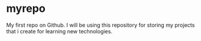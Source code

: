 # myrepo
My first repo on Github.  I will be using this repository for storing my projects that i create for learning new technologies.
